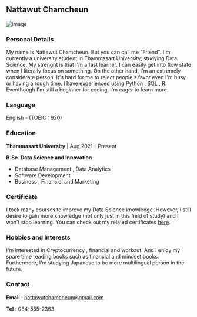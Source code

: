 ## Nattawut Chamcheun
![image](https://img.in.th/images/565e0a3cc9abe8e5c4b394b5ce57f940.jpg)


### Personal Details

My name is Nattawut Chamcheun. But you can call me "Friend". I'm currently a university student in Thammasart University, studying Data Science. My strenght is that I'm a fast learner. I can easily get into flow state when I literally focus on something. On the other hand, I'm an extremely considerate person. It's hard for me to reject people's favor even I'm busy or having a rough time. I have experienced using Python , SQL , R. Eventhough I'm still a beginner for coding, I'm eager to learn more.

### Language
  
English - (TOEIC : 920)

### Education
  
**Thammasart University** | Aug 2021 - Present
   
**B.Sc. Data Science and Innovation**
   
- Database Management , Data Analytics
- Software Development
- Business , Financial and Marketing

### Certificate

I took many courses to improve my Data Science knowledge.
However, I still desire to gain more knowledge (not only just in this field of study) and I won't stop learning.
You can check out my related certificates [here](https://drive.google.com/drive/u/0/folders/1YldtjG_ri4yjCcnyNDO431PY4XQo3ioj).
 
### Hobbies and Interests

I'm interested in Cryptocurrency , financial and workout.
And I enjoy my spare time reading books such as financial and mindset books.
Furthermore, I'm studying Japanese to be more multilingual person in the future.

### Contact

**Email** : nattawutchamcheun@gmail.com

**Tel** : 084-555-2363


